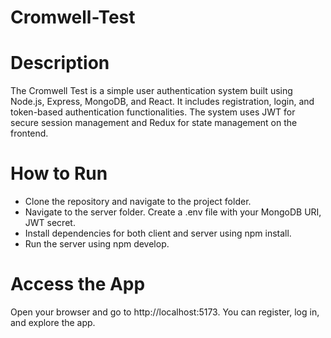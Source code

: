 # Cromwell-Test

# Description 

The Cromwell Test is a simple user authentication system built using Node.js, Express, MongoDB, and React. It includes registration, login, and token-based authentication functionalities. The system uses JWT for secure session management and Redux for state management on the frontend.

# How to Run

- Clone the repository and navigate to the project folder.
- Navigate to the server folder. Create a .env file with your MongoDB URI, JWT secret. 
- Install dependencies for both client and server using npm install.
- Run the server using npm develop.

# Access the App
Open your browser and go to http://localhost:5173. You can register, log in, and explore the app.